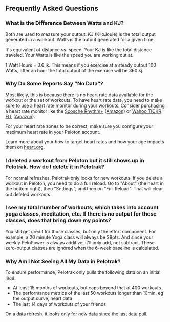 ## Frequently Asked Questions

### What is the Difference Between Watts and KJ?

Both are used to measure your output. KJ (KiloJoule) is the total output generated in a workout. Watts is the output generated for a given time.

It's equivalent of distance vs. speed. Your KJ is like the total distance traveled. Your Watts is like the speed you are working out at.

1 Watt Hours = 3.6 jk. This means if you exercise at a steady output 100 Watts, after an hour the total output of the exercise will be 360 kj.

### Why Do Some Reports Say "No Data"?

Most likely, this is because there is no heart rate data available for the workout or the set of workouts. To have heart rate data, you need to make sure to use a heart rate monitor during your workouts. Consider purchasing a heart rate monitor like the [Scosche Rhythm+](https://www.amazon.com/Scosche-RHYTHM-Heart-Monitor-Armband/dp/B00JQHTJS2/ref=as_li_ss_tl?crid=10876JQB3A9VI&dchild=1&qid=1602456750&sprefix=rythm+heart,aps,157&sr=8-3&linkCode=ll1&tag=pelotrak-20&linkId=403bf107ad84d74a1e42b9c583fecc88&language=en_US) ([Amazon](https://www.amazon.com/Scosche-RHYTHM-Heart-Monitor-Armband/dp/B00JQHTJS2/ref=as_li_ss_tl?crid=10876JQB3A9VI&dchild=1&qid=1602456750&sprefix=rythm+heart,aps,157&sr=8-3&linkCode=ll1&tag=pelotrak-20&linkId=403bf107ad84d74a1e42b9c583fecc88&language=en_US)) or [Wahoo TICKR FIT](https://www.amazon.com/gp/product/B078GRMFSN/ref=as_li_ss_tl?ie=UTF8&linkCode=ll1&tag=pelotrak-20&linkId=b672b466d307677cec8d53975570efce&language=en_US) ([Amazon](https://www.amazon.com/gp/product/B078GRMFSN/ref=as_li_ss_tl?ie=UTF8&linkCode=ll1&tag=pelotrak-20&linkId=b672b466d307677cec8d53975570efce&language=en_US)).

For your heart rate zones to be correct, make sure you configure your maximum heart rate in your Peloton account.

Learn more about your how to target heart rates and how your age impacts them on [heart.org](https://www.heart.org/en/healthy-living/fitness/fitness-basics/target-heart-rates).

### I deleted a workout from Peloton but it still shows up in Pelotrak. How do I delete it in Pelotrak?

For normal refreshes, Pelotrak only looks for new workouts. If you delete a workout in Peloton, you need to do a full reload. Go to "About" (the heart in the bottom right), then "Settings", and then on "Full Reload". That will clear out deleted workouts.

### I see my total number of workouts, which takes into account yoga classes, meditation, etc. If there is no output for these classes, does that bring down my points?

You still get credit for those classes, but only the effort component. For example, a 20 minute Yoga class will always be 39pts. And since your weekly PeloPower is always additive, it'll only add, not subtract. These zero-output classes are ignored when the 6-week baseline is calculated.

### Why Am I Not Seeing All My Data in Pelotrak?

To ensure performance, Pelotrak only pulls the following data on an initial load:

* At least 15 months of workouts, but caps beyond that at 400 workouts.
* The performance metrics of the last 50 workouts longer than 10min, eg the output curve, heart data
* The last 14 days of workouts of your friends

On a data refresh, it looks only for new data since the last data pull.
